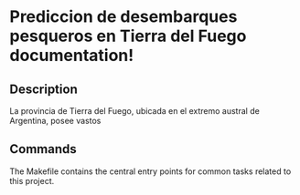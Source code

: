 # Prediccion de desembarques pesqueros en Tierra del Fuego documentation!

## Description

La provincia de Tierra del Fuego, ubicada en el extremo austral de Argentina, posee vastos

## Commands

The Makefile contains the central entry points for common tasks related to this project.

